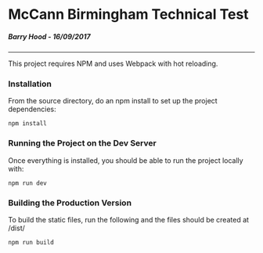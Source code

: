 # McCann Birmingham Technical Test
##### Barry Hood - 16/09/2017
---

This project requires NPM and uses Webpack with hot reloading.

### Installation

From the source directory, do an npm install to set up the project dependencies:

```
npm install
```

### Running the Project on the Dev Server 

Once everything is installed, you should be able to run the project locally with:

```
npm run dev
```

### Building the Production Version

To build the static files, run the following and the files should be created at /dist/

```
npm run build
```


